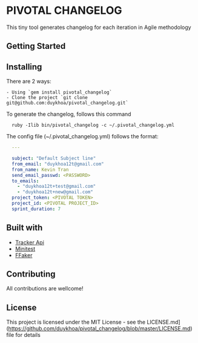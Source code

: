 # PIVOTAL CHANGELOG

This tiny tool generates changelog for each iteration in Agile methodology

## Getting Started

## Installing

  There are 2 ways:

    - Using `gem install pivotal_changelog`
    - Clone the project `git clone git@github.com:duykhoa/pivotal_changelog.git`

  To generate the changelog, follows this command

  ```
    ruby -Ilib bin/pivotal_changelog -c ~/.pivotal_changelog.yml
  ```

  The config file (~/.pivotal_changelog.yml) follows the format:

  ```yml
    ---

    subject: "Default Subject line"
    from_email: "duykhoa12t@gmail.com"
    from_name: Kevin Tran
    send_email_passwd: <PASSWORD>
    to_emails:
      - "duykhoa12t+test@gmail.com"
      - "duykhoa12t+new@gmail.com"
    project_token: <PIVOTAL TOKEN>
    project_id: <PIVOTAL PROJECT_ID>
    sprint_duration: 7
  ```

## Built with

  - [Tracker Api](https://github.com/dashofcode/tracker_api)
  - [Minitest](https://github.com/seattlerb/minitest)
  - [FFaker](https://github.com/ffaker/ffaker/)

## Contributing

  All contributions are wellcome!

## License

  This project is licensed under the MIT License - see the LICENSE.md](https://github.com/duykhoa/pivotal_changelog/blob/master/LICENSE.md) file for details
